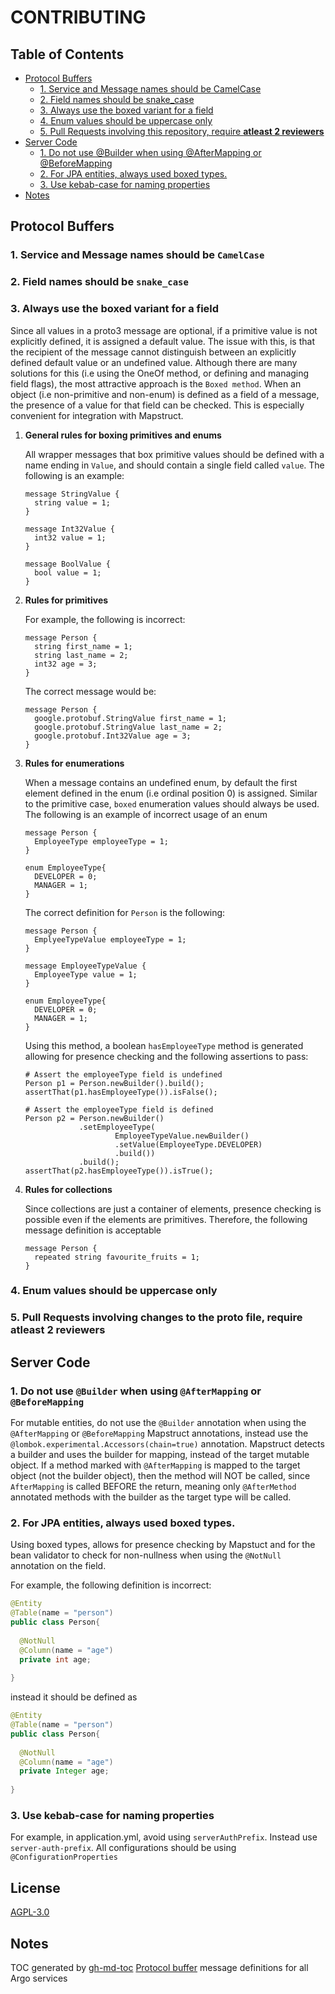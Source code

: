 # CONTRIBUTING

## Table of Contents
* [Protocol Buffers](#protocol-buffers)
   * [1. Service and Message names should be CamelCase](#1-service-and-message-names-should-be-camelcase)
   * [2. Field names should be snake_case](#2-field-names-should-be-snake_case)
   * [3. Always use the boxed variant for a field](#3-always-use-the-boxed-variant-for-a-field)
   * [4. Enum values should be uppercase only](#4-enum-values-should-be-uppercase-only)
   * [5. Pull Requests involving this repository, require <strong>atleast 2 reviewers</strong>](#5-pull-requests-involving-this-repository-require-atleast-2-reviewers)
* [Server Code](#server-code)
   * [1. Do not use @Builder when using @AfterMapping or @BeforeMapping](#1-do-not-use-builder-when-using-aftermapping-or-beforemapping)
   * [2. For JPA entities, always used boxed types.](#2-for-jpa-entities-always-used-boxed-types)
   * [3. Use kebab-case for naming properties](#3-use-kebab-case-for-naming-properties)
* [Notes](#notes)

## Protocol Buffers
### 1. Service and Message names should be `CamelCase`
### 2. Field names should be `snake_case`
### 3. Always use the boxed variant for a field
    
Since all values in a proto3 message are optional, if a primitive value is not explicitly defined, it is assigned a default value. The issue with this, is that the recipient of the message cannot distinguish between an explicitly defined default value or an undefined value. Although there are many solutions for this (i.e using the OneOf method, or defining and managing field flags), the most attractive approach is the `Boxed method`. When an object (i.e non-primitive and non-enum) is defined as a field of a message, the presence of a value for that field can be checked. This is especially convenient for integration with Mapstruct.

  1. **General rules for boxing primitives and enums**
      
      All wrapper messages that box primitive values should be defined with a name ending in `Value`, and should contain a single field called `value`. The following is an example:

      ```
      message StringValue {
        string value = 1;
      }

      message Int32Value {
        int32 value = 1;
      }

      message BoolValue {
        bool value = 1;
      }
      ```

  2. **Rules for primitives**

      For example, the following is incorrect:

      ```
      message Person {
        string first_name = 1;
        string last_name = 2;
        int32 age = 3;
      }
      ```

      The correct message would be:

      ```
      message Person {
        google.protobuf.StringValue first_name = 1;
        google.protobuf.StringValue last_name = 2;
        google.protobuf.Int32Value age = 3;
      }
      ```

  3. **Rules for enumerations**

      When a message contains an undefined enum, by default the first element defined in the enum (i.e ordinal position 0) is assigned. Similar to the primitive case, `boxed` enumeration values should always be used. 
      The following is an example of incorrect usage of an enum

      ```
      message Person {
        EmployeeType employeeType = 1;
      }

      enum EmployeeType{
        DEVELOPER = 0;
        MANAGER = 1;
      }
      ```

      The correct definition for `Person` is the following:

      ```
      message Person {
        EmplyeeTypeValue employeeType = 1;
      }

      message EmployeeTypeValue {
        EmployeeType value = 1;
      }

      enum EmployeeType{
        DEVELOPER = 0;
        MANAGER = 1;
      }
      ```
      
      Using this method, a boolean `hasEmployeeType` method is generated allowing for presence checking and the following assertions to pass:
      
      ```
      # Assert the employeeType field is undefined
      Person p1 = Person.newBuilder().build();
      assertThat(p1.hasEmployeeType()).isFalse();
      
      # Assert the employeeType field is defined
      Person p2 = Person.newBuilder()
                  .setEmployeeType(
                          EmployeeTypeValue.newBuilder()
                          .setValue(EmployeeType.DEVELOPER)
                          .build())
                  .build();
      assertThat(p2.hasEmployeeType()).isTrue();

      ```
       
  4. **Rules for collections**
      
      Since collections are just a container of elements, presence checking is possible even if the elements are primitives. Therefore, the following message definition is acceptable

      ```
      message Person {
        repeated string favourite_fruits = 1;
      }
      ```
    
### 4. Enum values should be uppercase only
### 5. Pull Requests involving changes to the proto file, require **atleast 2 reviewers**


## Server Code
### 1. Do not use `@Builder` when using `@AfterMapping` or `@BeforeMapping`

For mutable entities, do not use the `@Builder` annotation when using the `@AfterMapping` or `@BeforeMapping` Mapstruct annotations, instead use the `@lombok.experimental.Accessors(chain=true)` annotation. Mapstruct detects a builder and uses the builder for mapping, instead of the target mutable object. If a method marked with `@AfterMapping` is mapped to the target object (not the builder object), then the method will NOT be called, since `AfterMapping` is called BEFORE the return, meaning only `@AfterMethod` annotated methods with the builder as the target type will be called.

### 2. For JPA entities, always used boxed types.
        
Using boxed types, allows for presence checking by Mapstuct and for the bean validator to check for non-nullness when using the `@NotNull` annotation on the field.

For example, the following definition is incorrect:
```java
@Entity
@Table(name = "person")
public class Person{
  
  @NotNull
  @Column(name = "age")
  private int age;
  
}
```

instead it should be defined as 
```java
@Entity
@Table(name = "person")
public class Person{
  
  @NotNull
  @Column(name = "age")
  private Integer age;
  
}
```

### 3. Use kebab-case for naming properties
For example, in application.yml, avoid using `serverAuthPrefix`. Instead use `server-auth-prefix`. All configurations should be using `@ConfigurationProperties`

## License
[AGPL-3.0](./LICENSE)

## Notes
TOC generated by [gh-md-toc](https://github.com/ekalinin/github-markdown-toc)
[Protocol buffer](https://developers.google.com/protocol-buffers/) message definitions for all Argo services
